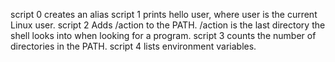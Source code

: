 script 0 creates an alias
script 1 prints hello user, where user is the current Linux user.
script 2 Adds /action to the PATH. /action is the last directory the shell looks into when looking for a program.
script 3 counts the number of directories in the PATH.
script 4 lists environment variables.

